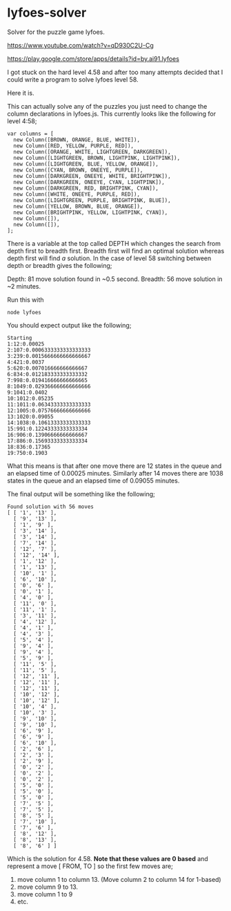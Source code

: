 # lyfoes-solver
Solver for the puzzle game lyfoes. 

https://www.youtube.com/watch?v=qD930C2U-Cg

https://play.google.com/store/apps/details?id=by.ai91.lyfoes

I got stuck on the hard level 4.58 and after too many attempts decided that I could write a program to solve lyfoes level 58.

Here it is.

This can actually solve any of the puzzles you just need to change the column declarations in lyfoes.js. This currently looks like the following for level 4:58;

````
var columns = [
  new Column([BROWN, ORANGE, BLUE, WHITE]),
  new Column([RED, YELLOW, PURPLE, RED]),
  new Column([ORANGE, WHITE, LIGHTGREEN, DARKGREEN]),
  new Column([LIGHTGREEN, BROWN, LIGHTPINK, LIGHTPINK]),
  new Column([LIGHTGREEN, BLUE, YELLOW, ORANGE]),
  new Column([CYAN, BROWN, ONEEYE, PURPLE]),
  new Column([DARKGREEN, ONEEYE, WHITE, BRIGHTPINK]),
  new Column([DARKGREEN, ONEEYE, CYAN, LIGHTPINK]),
  new Column([DARKGREEN, RED, BRIGHTPINK, CYAN]),
  new Column([WHITE, ONEEYE, PURPLE, RED]),
  new Column([LIGHTGREEN, PURPLE, BRIGHTPINK, BLUE]),
  new Column([YELLOW, BROWN, BLUE, ORANGE]),
  new Column([BRIGHTPINK, YELLOW, LIGHTPINK, CYAN]),
  new Column([]),
  new Column([]),
];
````

There is a variable at the top called DEPTH which changes the search from depth first to breadth first. Breadth first will find an optimal solution whereas depth first will find *a* solution. In the case of level 58 switching between depth or breadth gives the following;

Depth: 81 move solution found in ~0.5 second.
Breadth: 56 move solution in ~2 minutes.

Run this with 

````
node lyfoes
````

You should expect output like the following;

````
Starting
1:12:0.00025
2:107:0.0006333333333333333
3:239:0.0015666666666666667
4:421:0.0037
5:620:0.007016666666666667
6:834:0.012183333333333332
7:998:0.019416666666666665
8:1049:0.029366666666666666
9:1041:0.0402
10:1012:0.05235
11:1011:0.06343333333333333
12:1005:0.07576666666666666
13:1020:0.09055
14:1038:0.10613333333333333
15:991:0.12243333333333334
16:906:0.13906666666666667
17:886:0.15693333333333334
18:836:0.17365
19:750:0.1903
````

What this means is that after one move there are 12 states in the queue and an elapsed time of 0.00025 minutes. Similarly after 14 moves there are 1038 states in the queue and an elapsed time of 0.09055 minutes.

The final output will be something like the following;

````
Found solution with 56 moves
[ [ '1', '13' ],
  [ '9', '13' ],
  [ '1', '9' ],
  [ '3', '14' ],
  [ '3', '14' ],
  [ '7', '14' ],
  [ '12', '7' ],
  [ '12', '14' ],
  [ '1', '12' ],
  [ '1', '13' ],
  [ '10', '1' ],
  [ '6', '10' ],
  [ '0', '6' ],
  [ '0', '1' ],
  [ '4', '0' ],
  [ '11', '0' ],
  [ '11', '1' ],
  [ '3', '11' ],
  [ '4', '12' ],
  [ '4', '1' ],
  [ '4', '3' ],
  [ '5', '4' ],
  [ '9', '4' ],
  [ '9', '4' ],
  [ '5', '9' ],
  [ '11', '5' ],
  [ '11', '5' ],
  [ '12', '11' ],
  [ '12', '11' ],
  [ '12', '11' ],
  [ '10', '12' ],
  [ '10', '12' ],
  [ '10', '4' ],
  [ '10', '3' ],
  [ '9', '10' ],
  [ '9', '10' ],
  [ '6', '9' ],
  [ '6', '9' ],
  [ '6', '10' ],
  [ '2', '6' ],
  [ '2', '3' ],
  [ '2', '9' ],
  [ '0', '2' ],
  [ '0', '2' ],
  [ '0', '2' ],
  [ '5', '0' ],
  [ '5', '0' ],
  [ '5', '0' ],
  [ '7', '5' ],
  [ '7', '5' ],
  [ '8', '5' ],
  [ '7', '10' ],
  [ '7', '6' ],
  [ '8', '12' ],
  [ '8', '13' ],
  [ '8', '6' ] ]
````

Which is the solution for 4.58. **Note that these values are 0 based** and represent a move [ FROM, TO ] so the first few moves are;

1. move column 1 to column 13. (Move column 2 to column 14 for 1-based)
1. move column 9 to 13. 
1. move column 1 to 9
1. etc.

